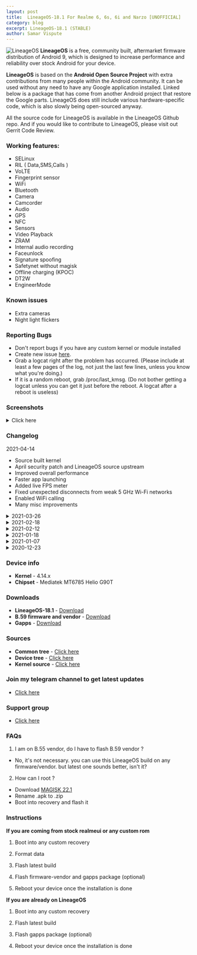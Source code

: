 ```yaml
---
layout: post
title:  LineageOS-18.1 For Realme 6, 6s, 6i and Narzo [UNOFFICIAL]
category: blog
excerpt: LineageOS-18.1 (STABLE)
author: Samar Vispute
---
```


![LineageOS](http://samarv-121.github.io/images/lineageos.png)
**LineageOS** is a free, community built, aftermarket firmware distribution of Android 9, which is designed to increase performance and reliability over stock Android for your device.

**LineageOS** is based on the **Android Open Source Project** with extra contributions from many people within the Android community. It can be used without any need to have any Google application installed. Linked below is a package that has come from another Android project that restore the Google parts. LineageOS does still include various hardware-specific code, which is also slowly being open-sourced anyway.

All the source code for LineageOS is available in the LineageOS Github repo. And if you would like to contribute to LineageOS, please visit out Gerrit Code Review.

### Working features:
* SELinux
* RIL ( Data,SMS,Calls )
* VoLTE
* Fingerprint sensor
* WiFi
* Bluetooth
* Camera
* Camcorder
* Audio
* GPS
* NFC
* Sensors
* Video Playback
* ZRAM
* Internal audio recording
* Faceunlock
* Signature spoofing
* Safetynet without magisk
* Offline charging (KPOC)
* DT2W
* EngineerMode
 
### Known issues
* Extra cameras
* Night light flickers

### Reporting Bugs
* Don't report bugs if you have any custom kernel or module installed
* Create new issue [here](https://github.com/SamarV-121/android_device_realme_RMX2001/issues).
* Grab a logcat right after the problem has occurred. (Please include at least a few pages of the log, not just the last few lines, unless you know what you're doing.)
* If it is a random reboot, grab /proc/last_kmsg. (Do not bother getting a logcat unless you can get it just before the reboot. A logcat after a reboot is useless)

### Screenshots
<details>
<summary>Click here</summary>
<img src="https://i.imgur.com/MD6oqCO.png" width="400">
<img src="https://i.imgur.com/QANNWtK.jpg" width="400">
<img src="https://i.imgur.com/8CKQlAC.jpg" width="400">
<img src="https://i.imgur.com/3GQqPsS.png" width="400">
<img src="https://i.imgur.com/KEbcvCt.png" width="400">
<img src="https://i.imgur.com/TqOWqar.png" width="400">
<img src="https://i.imgur.com/Ov0oEbx.jpg" width="400">
<img scr="https://i.imgur.com/R8biQFX.jpg" width="400">
</details>

### Changelog
2021-04-14
* Source built kernel
* April security patch and LineageOS source upstream 
* Improved overall performance
* Faster app launching
* Added live FPS meter
* Fixed unexpected disconnects from weak 5 GHz Wi-Fi networks
* Enabled WiFi calling
* Many misc improvements

<details>
<summary>2021-03-26</summary>
<p><ul>
<li>March security patch and LineageOS source upstream</li>
<li>Added Realme Settings (check above screenshot for features)</li>
<li>Added new faceunlock impl with 3rd party apps support</li>
<li>Added typographic lockscreen clock face</li>
<li>Added long screenshot support</li>
<li>Fixed lag whilst recording screen</li>
<li>Updated power profile config</li>
<li>Misc improvements</li>
</ul></p>
</details>

<details>
<summary>2021-02-18</summary>
<p><ul>
<li>Enforced SELinux</li>
<li>Added OnePlus Launcher as a default launcher</li>
<li>Misc improvements</li>
</ul></p>
</details>

<details>
<summary>2021-02-12</summary>
<p><ul>
<li>February security patch</li>
<li>Lineage source upstream</li>
<li>Enabled encryption</li>
<li>Revamped power menu with a blurred background</li>
<li>Improved quick settings and notification shade appearance</li>
<li>Added iOS blue accent color and dark background color</li>
<li>Added Three finger swipe to screenshot support</li>
<li>Misc improvements</li>
</ul></p>
</details>

<details>
<summary>2021-01-18</summary>
<p><ul>
<li>Jan Security patch</li>
<li>Lineage Source upstream</li>
<li>Fixed NFC (on EU varient ofc)</li>
<li>Fixed KPOC (Offline charging animation)</li>
<li>Fixed brightness levels</li>
<li>Fixed Hotspot</li>
<li>Fixed crash while setting On-device wallpapers</li>
<li>Boottime tunings</li>
<li>Misc improvements</li>
</ul></p>
</details>

<details>
<summary>2021-01-07</summary>
<p><ul>
<li>Fixed Video/Screen recording and other media related issues on B.53 vendor</li>
<li>Fixed issues with fingerprint scanner</li>
<li>Passes safetynet without magisk</li>
<li>Added option to switch refresh rates in Display settings</li>
<li>Fixed and enabled DT2W by default</li>
<li>Enabled GameMode by default</li>
<li>Disabled edge limit control interface (Fixes multitouch on edge issue)</li>
<li>Fixed OTG</li>
<li>Added EngineerMode</li>
<li>Optimized android runtime</li>
<li>Decreased boot time</li>
<li>Decreased LCD density to 420 (looks better :3)</li>
<li>Enabled call recording</li>
<li>Fixed camera in telegram, microsoft teams, discord</li>
<li>Enabled device controls feature in power menu</li>
<li>Enabled blur by default</li>
<li>Improved status bar height and padding</li>
</ul></p>
</details>

<details>
<summary>2020-12-23</summary>
<p><ul>
<li>Initial beta release</li>
</ul></p>
</details>

### Device info
* **Kernel** - 4.14.x
* **Chipset** - Mediatek MT6785 Helio G90T

### Downloads
* **LineageOS-18.1** - [Download](https://samarv121.priv.workers.dev/20210414-21258/lineage-18.1-20210414_115952-UNOFFICIAL-04ae020-RMX2001.zip)
* **B.59 firmware and vendor** - [Download](https://t.me/RM6Official/471263)
* **Gapps** - [Download](https://sourceforge.net/projects/nikgapps/files/Releases/NikGapps-R/30-Jan-2021/NikGapps-core-arm64-11-20210130-signed.zip/download)

### Sources
* **Common tree** - [Click here](https://github.com/SamarV-121/android_device_realme_mt6785-common)
* **Device tree** - [Click here](https://github.com/SamarV-121/android_device_realme_RMX2001)
* **Kernel source** - [Click here](https://github.com/SamarV-121/android_kernel_realme_mt6785/tree/lineage-18.1)

### Join my telegram channel to get latest updates
* [Click here](https://t.me/SamarV121_projects)

### Support group
* [Click here](https://t.me/Realme6Series)

### FAQs
1) I am on B.55 vendor, do I have to flash B.59 vendor ?
- No, it's not necessary. you can use this LineageOS build on any firmware/vendor. but latest one sounds better, isn't it?

2) How can I root ?
- Download [MAGISK 22.1](https://cdn.jsdelivr.net/gh/topjohnwu/magisk-files@22.1/app-release.apk)
- Rename .apk to .zip
- Boot into recovery and flash it

### Instructions
**If you are coming from stock realmeui or any custom rom**

1) Boot into any custom recovery

2) Format data

3) Flash latest build

4) Flash firmware-vendor and gapps package (optional)

5) Reboot your device once the installation is done

**If you are already on LineageOS**

1) Boot into any custom recovery

2) Flash latest build

3) Flash gapps package (optional)

4) Reboot your device once the installation is done

